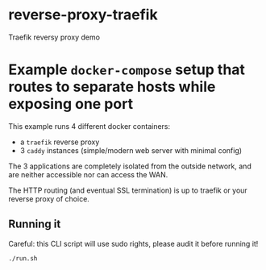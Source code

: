 # reverse-proxy-traefik
Traefik reversy proxy demo


# Example `docker-compose` setup that routes to separate hosts while exposing one port

This example runs 4 different docker containers:

 * a `traefik` reverse proxy
 * 3 `caddy` instances (simple/modern web server with minimal config)

The 3 applications are completely isolated from the outside network, and are neither
accessible nor can access the WAN.

The HTTP routing (and eventual SSL termination) is up to traefik or your reverse
proxy of choice.

## Running it

Careful: this CLI script will use sudo rights, please audit it before running it!

```sh
./run.sh
```
